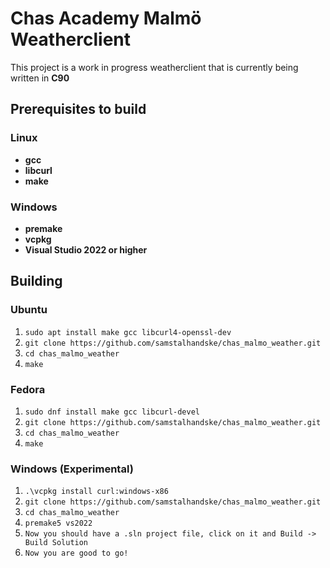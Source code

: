 # Chas Academy Malmö Weatherclient

This project is a work in progress weatherclient that is currently being written in **C90**

## Prerequisites to build
### Linux
*   **gcc**
*   **libcurl**
*   **make**
### Windows
*   **premake**
*   **vcpkg**
*   **Visual Studio 2022 or higher**

## Building
### Ubuntu
1. `sudo apt install make gcc libcurl4-openssl-dev`
2. `git clone https://github.com/samstalhandske/chas_malmo_weather.git`
3. `cd chas_malmo_weather`
4. `make`
### Fedora
1. `sudo dnf install make gcc libcurl-devel`
2. `git clone https://github.com/samstalhandske/chas_malmo_weather.git`
3. `cd chas_malmo_weather`
4. `make`
### Windows (Experimental)
1. `.\vcpkg install curl:windows-x86`
2. `git clone https://github.com/samstalhandske/chas_malmo_weather.git`
4. `cd chas_malmo_weather`
4. `premake5 vs2022` 
5. `Now you should have a .sln project file, click on it and Build -> Build Solution`
6. `Now you are good to go!`
